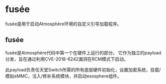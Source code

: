 # fusée
fusée是用于启动Atmosphère环境的自定义引导加载程序。

## fusée
fusée是Atmosphère代码中第一个在硬件上运行的部分。
它作为独立的payload分发，旨在通过利用CVE-2018-6242漏洞在RCM模式下启动。

此payload负责任天堂Switch所需的所有底层硬件初始化，设置加密系统，挂载/模拟eMMC，注入/修补系统模块，并启动exosphere组件。
